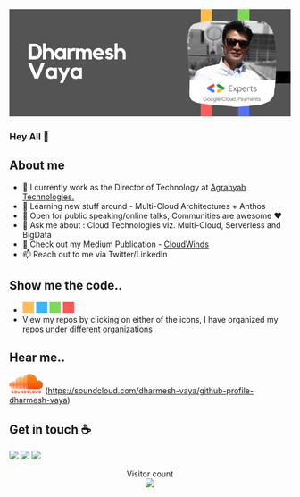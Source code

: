 <img src="https://github.com/drvaya/drvaya/blob/master/drvaya-github-profile.png">

### Hey All 👋

## About me
- 🔭 I currently work as the Director of Technology at [Agrahyah Technologies.](https://agrahyah.com/cloud)
- 🌱 Learning new stuff around - Multi-Cloud Architectures + Anthos
- 🎤 Open for public speaking/online talks, Communities are awesome :heart: 
- 💬 Ask me about : Cloud Technologies viz. Multi-Cloud, Serverless and BigData
- 📝 Check out my Medium Publication - [CloudWinds](https://medium.com/CloudWinds)
- 📫 Reach out to me via Twitter/LinkedIn

## Show me the code..
- [<img height="20px" width="20px" src="https://github.com/drvaya/drvaya/blob/master/GHAmber.png"/>](https://github.com/drvaya-learn) [<img height="20px" width="20px" src="https://github.com/drvaya/drvaya/blob/master/GHBlue.png"/>](https://github.com/drvaya-work) [<img height="20px" width="20px" src="https://github.com/drvaya/drvaya/blob/master/GHGreen.png"/>](https://github.com/drvaya-opensource) [<img height="20px" width="20px" src="https://github.com/drvaya/drvaya/blob/master/GHRed.png"/>](https://github.com/drvaya-plan)
- View my repos by clicking on either of the icons, I have organized my repos under different organizations

## Hear me..
<img height="35px" width="60px" src="https://github.com/drvaya/drvaya/blob/master/soundcloud.png"/> (https://soundcloud.com/dharmesh-vaya/github-profile-dharmesh-vaya)

## Get in touch :coffee:
[<img src="https://img.shields.io/badge/twitter-%231DA1F2.svg?&style=for-the-badge&logo=twitter&logoColor=white" />](https://twitter.com/@DRVaya) [<img src="https://img.shields.io/badge/medium-%2312100E.svg?&style=for-the-badge&logo=medium&logoColor=white" />](https://medium.com/@DRVaya)  [<img src="https://img.shields.io/badge/linkedin-%230077B5.svg?&style=for-the-badge&logo=linkedin&logoColor=white" />](https://www.linkedin.com/in/dharmeshvaya/)


<p align="center"> 
  Visitor count<br>
  <img src="https://profile-counter.glitch.me/drvaya/count.svg" />
</p>
